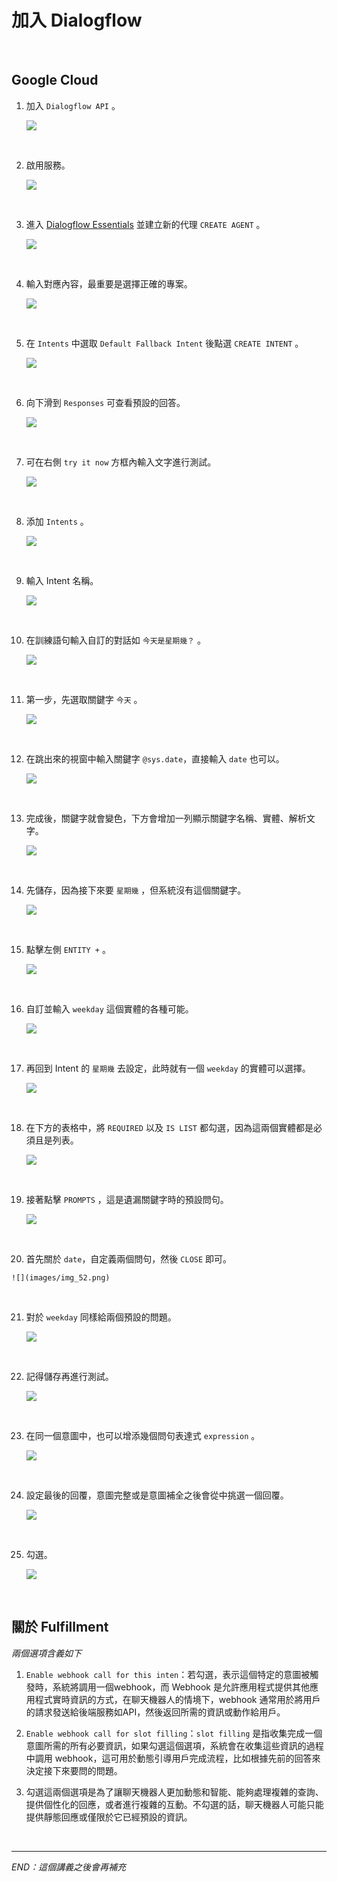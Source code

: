 # 加入 Dialogflow

<br>

## Google Cloud

1. 加入 `Dialogflow API` 。

    ![](images/img_21.png)

<br>

2. 啟用服務。

    ![](images/img_22.png)

<br>

3. 進入 [Dialogflow Essentials](https://dialogflow.cloud.google.com/#/getStarted) 並建立新的代理 `CREATE AGENT` 。

    ![](images/img_23.png)

<br>

4. 輸入對應內容，最重要是選擇正確的專案。

    ![](images/img_24.png)

<br>

5. 在 `Intents` 中選取 `Default Fallback Intent` 後點選 `CREATE INTENT` 。

    ![](images/img_25.png)

<br>

6. 向下滑到 `Responses` 可查看預設的回答。

    ![](images/img_26.png)

<br>

7. 可在右側 `try it now` 方框內輸入文字進行測試。

    ![](images/img_27.png)

<br>

8. 添加 `Intents` 。

    ![](images/img_40.png)

<br>

9. 輸入 Intent 名稱。

    ![](images/img_41.png)

<br>
   
10. 在訓練語句輸入自訂的對話如 `今天是星期幾？` 。

    ![](images/img_42.png)

<br>

11. 第一步，先選取關鍵字 `今天` 。

    ![](images/img_43.png)

<br>

12. 在跳出來的視窗中輸入關鍵字 `@sys.date`，直接輸入 `date` 也可以。

    ![](images/img_44.png)

<br>

13. 完成後，關鍵字就會變色，下方會增加一列顯示關鍵字名稱、實體、解析文字。

    ![](images/img_45.png)

<br>

14. 先儲存，因為接下來要 `星期幾` ，但系統沒有這個關鍵字。

    ![](images/img_46.png)

<br>

15. 點擊左側 `ENTITY +` 。

    ![](images/img_47.png)

<br>

16. 自訂並輸入 `weekday` 這個實體的各種可能。

    ![](images/img_48.png)

<br>

17. 再回到 Intent 的 `星期幾` 去設定，此時就有一個 `weekday` 的實體可以選擇。

    ![](images/img_49.png)

<br>

18. 在下方的表格中，將 `REQUIRED` 以及 `IS LIST` 都勾選，因為這兩個實體都是必須且是列表。

    ![](images/img_50.png)

<br>

19. 接著點擊 `PROMPTS` ，這是遺漏關鍵字時的預設問句。

    ![](images/img_51.png)

<br>

20.  首先關於 `date`，自定義兩個問句，然後 `CLOSE` 即可。

    ![](images/img_52.png)

<br>

21. 對於 `weekday` 同樣給兩個預設的問題。

    ![](images/img_53.png)

<br>

22. 記得儲存再進行測試。

    ![](images/img_54.png)

<br>

23. 在同一個意圖中，也可以增添幾個問句表達式 `expression` 。

    ![](images/img_55.png)

<br>

24. 設定最後的回覆，意圖完整或是意圖補全之後會從中挑選一個回覆。

    ![](images/img_56.png)

<br>

25. 勾選。

    ![](images/img_57.png)

<br>


## 關於 Fulfillment

_兩個選項含義如下_

1. `Enable webhook call for this inten`：若勾選，表示這個特定的意圖被觸發時，系統將調用一個webhook，而 Webhook 是允許應用程式提供其他應用程式實時資訊的方式，在聊天機器人的情境下，webhook 通常用於將用戶的請求發送給後端服務如API，然後返回所需的資訊或動作給用戶。

2. `Enable webhook call for slot filling`：`slot filling` 是指收集完成一個意圖所需的所有必要資訊，如果勾選這個選項，系統會在收集這些資訊的過程中調用 webhook，這可用於動態引導用戶完成流程，比如根據先前的回答來決定接下來要問的問題。

3. 勾選這兩個選項是為了讓聊天機器人更加動態和智能、能夠處理複雜的查詢、提供個性化的回應，或者進行複雜的互動。不勾選的話，聊天機器人可能只能提供靜態回應或僅限於它已經預設的資訊。


<br>

---

_END：這個講義之後會再補充_